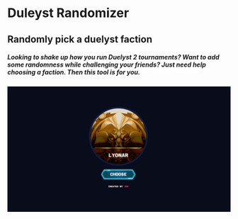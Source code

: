 # Duleyst Randomizer
## Randomly pick a duelyst faction

##### Looking to shake up how you run Duelyst 2 tournaments? Want to add some randomness while challenging your friends? Just need help choosing a faction. Then this tool is for you.

![This is an image](assets/home.jpg)